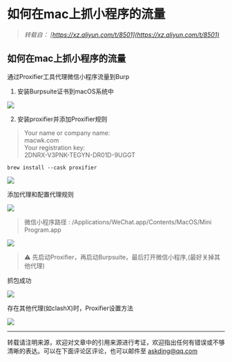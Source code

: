 ﻿# 如何在mac上抓小程序的流量


<!--more-->

> *转载自： [https://xz.aliyun.com/t/8501](https://xz.aliyun.com/t/8501)*

## 如何在mac上抓小程序的流量

通过Proxifier工具代理微信小程序流量到Burp

1.  安装Burpsuite证书到macOS系统中

![](https://www.bysec.cn/OSS/img/如何在mac上抓小程序的流量/1.png)

2.  安装proxifier并添加Proxifier规则

> Your name or company name:  
> macwk.com  
> Your registration key:  
> 2DNRX-V3PNK-TEGYN-DR01D-9UGGT

```
brew install --cask proxifier
```

![](https://www.bysec.cn/OSS/img/如何在mac上抓小程序的流量/2.png)

添加代理和配置代理规则

![](https://www.bysec.cn/OSS/img/如何在mac上抓小程序的流量/3.png)

> 微信小程序路径 : /Applications/WeChat.app/Contents/MacOS/Mini Program.app

![](https://www.bysec.cn/OSS/img/如何在mac上抓小程序的流量/4.png)

> ⚠️ 先启动Proxifier，再启动Burpsuite，最后打开微信小程序,(最好关掉其他代理)

抓包成功

![](https://www.bysec.cn/OSS/img/如何在mac上抓小程序的流量/5.png)

存在其他代理(如clashX)时，Proxifier设置方法

![](https://www.bysec.cn/OSS/img/如何在mac上抓小程序的流量/6.png)

___

转载请注明来源，欢迎对文章中的引用来源进行考证，欢迎指出任何有错误或不够清晰的表达。可以在下面评论区评论，也可以邮件至 askding@qq.com
